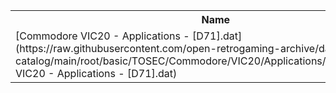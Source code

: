 <table>
<tr><th>Name</th><th>Size</th></tr>
<tr><td>
[Commodore VIC20 - Applications - [D71].dat](https://raw.githubusercontent.com/open-retrogaming-archive/dat-catalog/main/root/basic/TOSEC/Commodore/VIC20/Applications/[D71]/Commodore VIC20 - Applications - [D71].dat)
</td><td>1836</td></tr>
</table>
